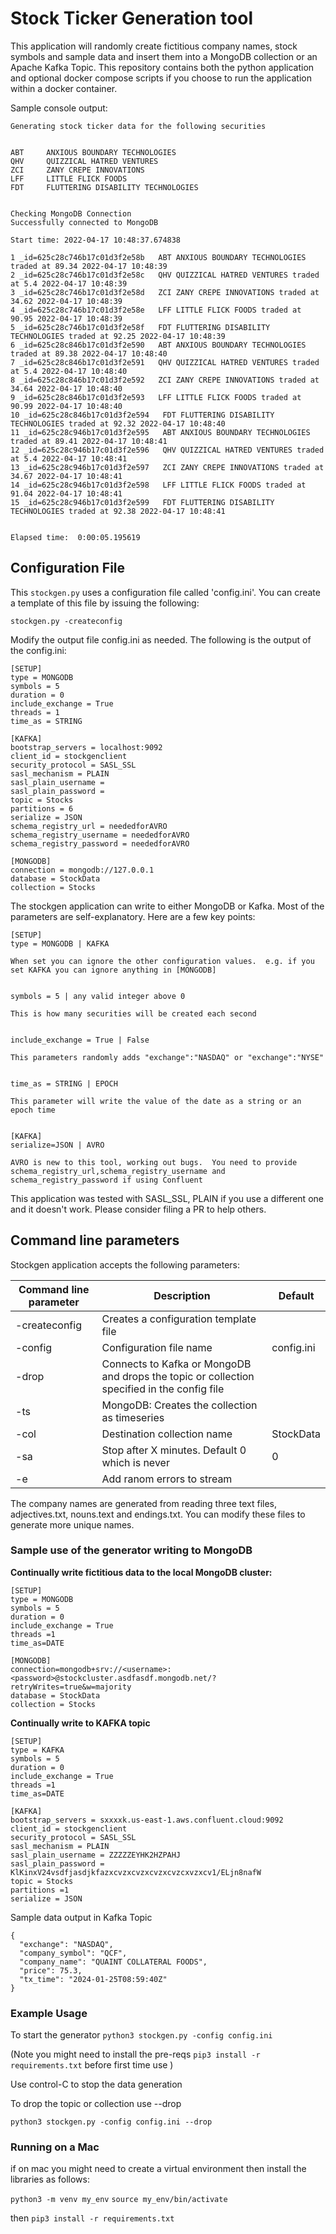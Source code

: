 # Stock Ticker Generation tool


This application will randomly create fictitious company names, stock symbols and sample data and insert them into a MongoDB collection or an Apache Kafka Topic.  This repository contains both the python application and optional docker compose scripts if you choose to run the application within a docker container. 

Sample console output:

```
Generating stock ticker data for the following securities


ABT     ANXIOUS BOUNDARY TECHNOLOGIES
QHV     QUIZZICAL HATRED VENTURES
ZCI     ZANY CREPE INNOVATIONS
LFF     LITTLE FLICK FOODS
FDT     FLUTTERING DISABILITY TECHNOLOGIES


Checking MongoDB Connection
Successfully connected to MongoDB

Start time: 2022-04-17 10:48:37.674838

1 _id=625c28c746b17c01d3f2e58b   ABT ANXIOUS BOUNDARY TECHNOLOGIES traded at 89.34 2022-04-17 10:48:39
2 _id=625c28c746b17c01d3f2e58c   QHV QUIZZICAL HATRED VENTURES traded at 5.4 2022-04-17 10:48:39
3 _id=625c28c746b17c01d3f2e58d   ZCI ZANY CREPE INNOVATIONS traded at 34.62 2022-04-17 10:48:39
4 _id=625c28c746b17c01d3f2e58e   LFF LITTLE FLICK FOODS traded at 90.95 2022-04-17 10:48:39
5 _id=625c28c746b17c01d3f2e58f   FDT FLUTTERING DISABILITY TECHNOLOGIES traded at 92.25 2022-04-17 10:48:39
6 _id=625c28c846b17c01d3f2e590   ABT ANXIOUS BOUNDARY TECHNOLOGIES traded at 89.38 2022-04-17 10:48:40
7 _id=625c28c846b17c01d3f2e591   QHV QUIZZICAL HATRED VENTURES traded at 5.4 2022-04-17 10:48:40
8 _id=625c28c846b17c01d3f2e592   ZCI ZANY CREPE INNOVATIONS traded at 34.64 2022-04-17 10:48:40
9 _id=625c28c846b17c01d3f2e593   LFF LITTLE FLICK FOODS traded at 90.99 2022-04-17 10:48:40
10 _id=625c28c846b17c01d3f2e594   FDT FLUTTERING DISABILITY TECHNOLOGIES traded at 92.32 2022-04-17 10:48:40
11 _id=625c28c946b17c01d3f2e595   ABT ANXIOUS BOUNDARY TECHNOLOGIES traded at 89.41 2022-04-17 10:48:41
12 _id=625c28c946b17c01d3f2e596   QHV QUIZZICAL HATRED VENTURES traded at 5.4 2022-04-17 10:48:41
13 _id=625c28c946b17c01d3f2e597   ZCI ZANY CREPE INNOVATIONS traded at 34.67 2022-04-17 10:48:41
14 _id=625c28c946b17c01d3f2e598   LFF LITTLE FLICK FOODS traded at 91.04 2022-04-17 10:48:41
15 _id=625c28c946b17c01d3f2e599   FDT FLUTTERING DISABILITY TECHNOLOGIES traded at 92.38 2022-04-17 10:48:41


Elapsed time:  0:00:05.195619

```

## Configuration File

This `stockgen.py` uses a configuration file called 'config.ini'.  You can create a template of this file by issuing the following:

`stockgen.py -createconfig`

Modify the output file config.ini as needed.  The following is the output of the config.ini:
```
[SETUP]
type = MONGODB
symbols = 5
duration = 0
include_exchange = True
threads = 1
time_as = STRING

[KAFKA]
bootstrap_servers = localhost:9092
client_id = stockgenclient
security_protocol = SASL_SSL
sasl_mechanism = PLAIN
sasl_plain_username = 
sasl_plain_password = 
topic = Stocks
partitions = 6
serialize = JSON
schema_registry_url = neededforAVRO
schema_registry_username = neededforAVRO
schema_registry_password = neededforAVRO

[MONGODB]
connection = mongodb://127.0.0.1
database = StockData
collection = Stocks
```

The stockgen application can write to either MongoDB or Kafka.  Most of the parameters are self-explanatory.  Here are a few key points:

```
[SETUP]
type = MONGODB | KAFKA

When set you can ignore the other configuration values.  e.g. if you set KAFKA you can ignore anything in [MONGODB]


symbols = 5 | any valid integer above 0

This is how many securities will be created each second


include_exchange = True | False    

This parameters randomly adds "exchange":"NASDAQ" or "exchange":"NYSE"


time_as = STRING | EPOCH 

This parameter will write the value of the date as a string or an epoch time


[KAFKA]
serialize=JSON | AVRO 

AVRO is new to this tool, working out bugs.  You need to provide schema_registry_url,schema_registry_username and schema_registry_password if using Confluent

```

This application was tested with SASL_SSL, PLAIN if you use a different one and it doesn't work.  Please consider filing a PR to help others.


## Command line parameters 

Stockgen application accepts the following parameters:
  

| Command line parameter | Description | Default |
|--|--|--|
|-createconfig | Creates a configuration template file | |
|-config | Configuration file name | config.ini |
|-drop | Connects to Kafka or MongoDB and drops the topic or collection specified in the config file | |
|-ts | MongoDB: Creates the collection as timeseries |  |
|-col | Destination collection name | StockData |
|-sa | Stop after X minutes.  Default 0 which is never | 0 |
|-e | Add ranom errors to stream | |

The company names are generated from reading three text files, adjectives.txt, nouns.text and endings.txt. You can modify these files to generate more unique names.



### Sample use of the generator writing to MongoDB

**Continually write fictitious data to the local MongoDB cluster:**

```
[SETUP]
type = MONGODB
symbols = 5
duration = 0
include_exchange = True
threads =1
time_as=DATE

[MONGODB]
connection=mongodb+srv://<username>:<password>@stockcluster.asdfasdf.mongodb.net/?retryWrites=true&w=majority
database = StockData
collection = Stocks
```

**Continually write to KAFKA topic** 

```
[SETUP]
type = KAFKA
symbols = 5
duration = 0
include_exchange = True
threads =1
time_as=DATE

[KAFKA]
bootstrap_servers = sxxxxk.us-east-1.aws.confluent.cloud:9092
client_id = stockgenclient
security_protocol = SASL_SSL
sasl_mechanism = PLAIN
sasl_plain_username = ZZZZZEYHK2HZPAHJ
sasl_plain_password = KlKinxV24vsdfjasdjkfazxcvzxcvzxcvzxcvzcxvzxcv1/ELjn8nafW
topic = Stocks
partitions =1
serialize = JSON

```

Sample data output in Kafka Topic
```
{
  "exchange": "NASDAQ",
  "company_symbol": "QCF",
  "company_name": "QUAINT COLLATERAL FOODS",
  "price": 75.3,
  "tx_time": "2024-01-25T08:59:40Z"
}
```

### Example Usage

To start the generator
`python3 stockgen.py -config config.ini`

(Note you might need to install the pre-reqs `pip3 install -r requirements.txt` before first time use )

Use control-C to stop the data generation

To drop the topic or collection use --drop

`python3 stockgen.py -config config.ini --drop`


### Running on a Mac
if on mac you might need to create a virtual environment then install the libraries as follows:

`python3 -m venv my_env`
`source my_env/bin/activate` 

then
`pip3 install -r requirements.txt`